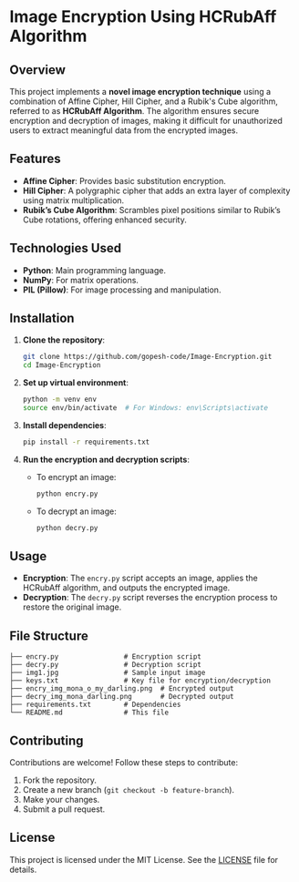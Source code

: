 # Image Encryption Using HCRubAff Algorithm

## Overview

This project implements a **novel image encryption technique** using a combination of Affine Cipher, Hill Cipher, and a Rubik's Cube algorithm, referred to as **HCRubAff Algorithm**. The algorithm ensures secure encryption and decryption of images, making it difficult for unauthorized users to extract meaningful data from the encrypted images.

## Features

- **Affine Cipher**: Provides basic substitution encryption.
- **Hill Cipher**: A polygraphic cipher that adds an extra layer of complexity using matrix multiplication.
- **Rubik’s Cube Algorithm**: Scrambles pixel positions similar to Rubik’s Cube rotations, offering enhanced security.

## Technologies Used

- **Python**: Main programming language.
- **NumPy**: For matrix operations.
- **PIL (Pillow)**: For image processing and manipulation.

## Installation

1. **Clone the repository**:
   ```bash
   git clone https://github.com/gopesh-code/Image-Encryption.git
   cd Image-Encryption
   ```

2. **Set up virtual environment**:
   ```bash
   python -m venv env
   source env/bin/activate  # For Windows: env\Scripts\activate
   ```

3. **Install dependencies**:
   ```bash
   pip install -r requirements.txt
   ```

4. **Run the encryption and decryption scripts**:
   - To encrypt an image:
     ```bash
     python encry.py
     ```
   - To decrypt an image:
     ```bash
     python decry.py
     ```

## Usage

- **Encryption**: The `encry.py` script accepts an image, applies the HCRubAff algorithm, and outputs the encrypted image.
- **Decryption**: The `decry.py` script reverses the encryption process to restore the original image.

## File Structure

```plaintext
├── encry.py                # Encryption script
├── decry.py                # Decryption script
├── img1.jpg                # Sample input image
├── keys.txt                # Key file for encryption/decryption
├── encry_img_mona_o_my_darling.png  # Encrypted output
├── decry_img_mona_darling.png       # Decrypted output
├── requirements.txt        # Dependencies
└── README.md               # This file
```

## Contributing

Contributions are welcome! Follow these steps to contribute:

1. Fork the repository.
2. Create a new branch (`git checkout -b feature-branch`).
3. Make your changes.
4. Submit a pull request.

## License

This project is licensed under the MIT License. See the [LICENSE](LICENSE) file for details.
